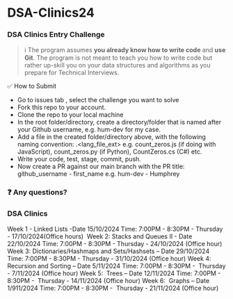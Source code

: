 # DSA-Clinics24

### DSA Clinics Entry Challenge

> ℹ The program assumes **you already know how to write code** and **use Git**. The program is not meant to teach you how to write code but rather up-skill you on your data structures and algorithms as you prepare for Technical Interviews.

✅ How to Submit

- Go to issues tab , select the challenge you want to solve
- Fork this repo to your account.
- Clone the repo to your local machine
- In the root folder/directory, create a directory/folder that is named after your Github username, e.g. hum-dev for my case.
- Add a file in the created folder/directory above, with the following naming convention: <preferred file name>.<lang_file_ext> e.g. count_zeros.js (if doing with JavaScript), count_zeros.py (if Python), CountZeros.cs (C#) etc.
- Write your code, test, stage, commit, push.
- Now create a PR against our main branch with the PR title: github_username - first_name e.g. hum-dev - Humphrey

### ❓ Any questions?

### DSA Clinics

Week 1 - Linked Lists -Date 15/10/2024 Time: 7:00PM - 8:30PM - Thursday - 17/10/2024(Office hours) 
Week 2: Stacks and Queues II - Date 22/10/2024 Time: 7:00PM - 8:30PM - Thursday - 24/10/2024 (Office hour)
Week 3: Dictionaries/Hashmaps and Sets/Hashsets – Date 29/10/2024 Time: 7:00PM - 8:30PM - Thursday - 31/10/2024 (Office hour)
Week 4:  Recursion and Sorting – Date 5/11/2024 Time: 7:00PM - 8:30PM -  Thursday - 7/11/2024 (Office hour)
Week 5:  Trees – Date 12/11/2024 Time: 7:00PM - 8:30PM -  Thursday - 14/11/2024 (Office hour)
Week 6:  Graphs – Date 1/911/2024 Time: 7:00PM - 8:30PM -  Thursday - 21/11/2024 (Office hour)

